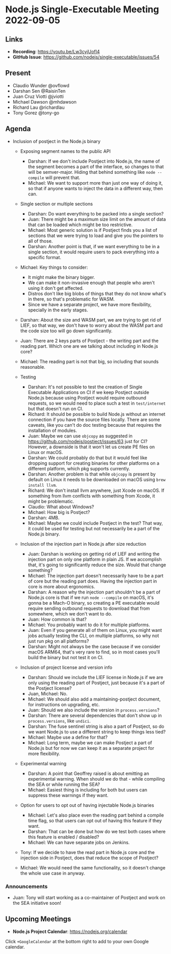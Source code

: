 # Node.js Single-Executable Meeting 2022-09-05

## Links

* **Recording**: https://youtu.be/Lw3cyjUofI4
* **GitHub Issue**: https://github.com/nodejs/single-executable/issues/54

## Present

* Claudio Wunder @ovflowd
* Darshan Sen @RaisinTen
* Juan Cruz Viotti @jviotti
* Michael Dawson @mhdawson
* Richard Lau @richardlau
* Tony Gorez @tony-go

## Agenda

* Inclusion of postject in the Node.js binary
  * Exposing segment names to the public API
    * Darshan: If we don't include Postject into Node.js, the name of the
      segment becomes a part of the interface, so changes to that will be
      semver-major. Hiding that behind something like `node --compile` will
      prevent that.
    * Michael: We want to support more than just one way of doing it, so that if
      anyone wants to inject the data in a different way, then can.

  * Single section or multiple sections
    * Darshan: Do want everything to be packed into a single section?
    * Juan: There might be a maximum size limit on the amount of data that can
      be loaded which might be too restrictive.
    * Michael: Most generic solution is if Postject finds you a list of sections
      that we were trying to load and give you the pointers to all of those.
    * Darshan: Another point is that, if we want everything to be in a single
      section, it would require users to pack everything into a specific format.

  * Michael: Key things to consider:
    * It might make the binary bigger.
    * We can make it non-invasive enough that people who aren't using it don't
      get affected.
    * Distros don't like big blobs of things that they do not know what's in
      there, so that's problematic for WASM.
    * Since we have a separate project, we have more flexibility, specially in
      the early stages.
  * Darshan: About the size and WASM part, we are trying to get rid of LIEF, so
    that way, we don't have to worry about the WASM part and the code size too
    will go down significantly.
  * Juan: There are 2 keys parts of Postject - the writing part and the reading
    part. Which one are we talking about including in Node.js core?
  * Michael: The reading part is not that big, so including that sounds
    reasonable.

  * Testing
    * Darshan: It's not possible to test the creation of Single Executable
      Applications on CI if we keep Postject outside Node.js because using
      Postject would require outbound requests, so we would need to place such a
      test in `test/internet` but that doesn't run on CI.
    * Richard: It should be possible to build Node.js without an internet
      connection if you have the source files locally. There are some caveats,
      like you can't do doc testing because that requires the installation of
      modules.
    * Juan: Maybe we can use `objcopy` as suggested in
      https://github.com/nodejs/postject/issues/63 just for CI? However, a
      downside is that it won't let us create PE files on Linux or macOS.
    * Darshan: We could probably do that but it would feel like dropping support
      for creating binaries for other platforms on a different platform, which
      pkg supports currently.
    * Darshan: Another problem is that while `objcopy` is present by default on
      Linux it needs to be downloaded on macOS using `brew install llvm`.
    * Richard: We don't install llvm anywhere, just Xcode on macOS. If something
      from llvm conflicts with something from Xcode, it might be problematic.
    * Claudio: What about Windows?
    * Michael: How big is Postject?
    * Darshan: 4MB.
    * Michael: Maybe we could include Postject in the test? That way, it could
      be used for testing but not necessarily be a part of the Node.js binary.

  * Inclusion of the injection part in Node.js after size reduction
    * Juan: Darshan is working on getting rid of LIEF and writing the injection
      part on only one platform in plain JS. If we accomplish that, it's going
      to significantly reduce the size. Would that change something?
    * Michael: The injection part doesn't necessarily have to be a part of core
      but the reading part does. Having the injection part in core is more about
      ergonomics.
    * Darshan: A reason why the injection part shouldn't be a part of Node.js
      core is that if we run `node --compile` on macOS, it's gonna be a Mach-O
      binary, so creating a PE executable would require sending outbound
      requests to download that from somewhere, which we don't want to do.
    * Juan: How common is that?
    * Michael: You probably want to do it for multiple platforms.
    * Juan: Even if you generate all of them on Linux, you might want jobs
      actually testing the CLI, on multiple platforms, so why not just run pkg
      on all platforms?
    * Darshan: Might not always be the case because if we consider macOS ARM64,
      that's very rare to find, so in most cases you'll build the binary but not
      test it on CI.

  * Inclusion of project license and version info
    * Darshan: Should we include the LIEF license in Node.js if we are only using
      the reading part of Postject, just because it's a part of the Postject
      license?
    * Juan, Michael: No.
    * Michael: We should also add a maintaining-postject document, for
      instructions on upgrading, etc.
    * Juan: Should we also include the version in `process.versions`?
    * Darshan: There are several dependencies that don't show up in
      `process.versions`, like `undici`.
    * Darshan: The fuse sentinel string is also a part of Postject, so do we
      want Node.js to use a different string to keep things less tied?
    * Michael: Maybe use a define for that?
    * Michael: Long term, maybe we can make Postject a part of Node.js but for
      now we can keep it as a separate project for more flexibility.

  * Experimental warning
    * Darshan: A point that Geoffrey raised is about emitting an experimental
      warning. When should we do that - while compiling the SEA or while running
      the SEA?
    * Michael: Easiest thing is including for both but users can suppress these
      warnings if they want.

  * Option for users to opt out of having injectable Node.js binaries
    * Michael: Let's also place even  the reading part behind a compile time flag,
      so that users can opt out of having this feature if they want.
    * Darshan: That can be done but how do we test both cases where this feature
      is enabled / disabled?
    * Michael: We can have separate jobs on Jenkins.

  * Tony: If we decide to have the read part in Node.js core and the injection
    side in Postject, does that reduce the scope of Postject?
  * Michael: We would need the same functionality, so it doesn't change the
    whole use case in anyway.

### Announcements

* Juan: Tony will start working as a co-maintainer of Postject and work on the
  SEA initiative soon!

## Upcoming Meetings

* **Node.js Project Calendar**: <https://nodejs.org/calendar>

Click `+GoogleCalendar` at the bottom right to add to your own Google calendar.
